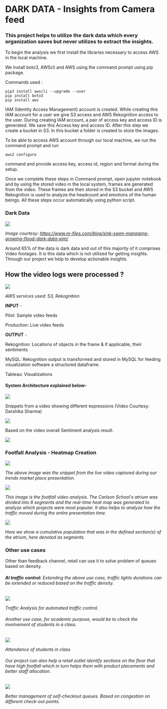 # **DARK DATA** - Insights from Camera feed



### This project helps to utilize the dark data which every organization saves but never utilizes to extract the insights.

To begin the analysis we first install the libraries necessary to access AWS in the local machine.

We install boto3, AWScli and AWS using the command prompt using pip package.

Commands used : 

```
pip3 install awscli --upgrade --user
pip install boto3
pip install aws
```

IAM (Identity Access Management) account is created. While creating this IAM account for a user we give S3 access and AWS Rekognition access to the user. During creating IAM account, a pair of access key and access ID is generated. We save this Access key and access ID. After this step we create a bucket in S3. In this bucket a folder is created to store the images. 

To be able to access AWS account through our local machine, we run the command prompt and run 

```
aws2 configure
```

command and provide access key, access id, region and format during the setup. 

Once we complete these steps in Command prompt, open jupyter notebook and by using the stored video in the local system, frames are generated from the video. These frames are then stored in the S3 bucket and AWS Rekognition is used to analyze the headcount and emotions of the human beings. All these steps occur automatically using python script.

### Dark Data

![](images/d.PNG)

*Image courtesy:* *https://www.m-files.com/blog/sink-swim-managing-growing-flood-dark-data-eim/*

Around 65% of the data is dark data and out of this majority of it comprises Video footages. It is this data which is not utilized for getting insights. Through our project we help to develop actionable insights.



## How the video logs were processed ?

![](images/c.PNG)

*AWS services used: S3, Rekognition*

**INPUT** -

Pilot:  Sample video feeds 

Production:  Live video feeds

**OUTPUT** -

Rekognition: Locations of objects in the frame & if applicable, their sentiments

MySQL: Rekognition output is transformed and stored in MySQL for feeding visualization software a structured dataframe.

Tableau: Visualizations

#### System Architecture explained below-

![](images/Capture.PNG)



Snippets from a video showing different expressions (Video Courtesy: Darshika Sharma)

![](images/final.PNG)

Based on the video overall Sentiment analysis result.

![](images/b.PNG)



### Footfall Analysis - Heatmap Creation

![](images/delta.jfif)

*The above image was the snippet from the live video captured during our trends market place presentation.*



![](images/map.PNG)

*This image is the footfall video analysis. The Carlson School's atrium was divided into 8 segments and the real-time heat map was generated to analyze which projects were most popular. It also helps to analyze how the traffic moved during the entire presentation time.*



![](images/a.PNG)

*Here we show a cumulative population that was in the defined section(s) of the atrium, here denoted as segments.*

### Other use cases

Other than feedback channel, retail can use it to solve problem of queues based on density.

###### **AI traffic control:** Extending the above use case, traffic lights durations can be extended or reduced based on the traffic density.

![](images/1_1.png)

*Traffic Analysis for automated traffic control.*



###### Another use case, for academic purpose, would be to check the involvement of students in a class.

![](images/2_2.png)

*Attendance of students in class*

###### Our project can also help a retail outlet identify sections on the floor that have high footfall which in turn helps them with product placements and better staff allocation.

![](images/3_3.png)

*Better management of self-checkout queues. Based on congestion on different check-out points.*

